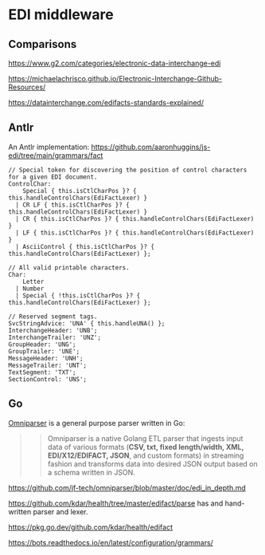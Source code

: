 # EDI middleware

## Comparisons

https://www.g2.com/categories/electronic-data-interchange-edi

https://michaelachrisco.github.io/Electronic-Interchange-Github-Resources/

https://datainterchange.com/edifacts-standards-explained/

## Antlr
An Antlr implementation: https://github.com/aaronhuggins/js-edi/tree/main/grammars/fact

~~~~antlr
// Special token for discovering the position of control characters for a given EDI document.
ControlChar:
    Special { this.isCtlCharPos }? { this.handleControlChars(EdiFactLexer) }
  | CR LF { this.isCtlCharPos }? { this.handleControlChars(EdiFactLexer) }
  | CR { this.isCtlCharPos }? { this.handleControlChars(EdiFactLexer) }
  | LF { this.isCtlCharPos }? { this.handleControlChars(EdiFactLexer) }
  | AsciiControl { this.isCtlCharPos }? { this.handleControlChars(EdiFactLexer) };

// All valid printable characters.
Char:
    Letter
  | Number
  | Special { !this.isCtlCharPos }? { this.handleControlChars(EdiFactLexer) };

// Reserved segment tags.
SvcStringAdvice: 'UNA' { this.handleUNA() };
InterchangeHeader: 'UNB';
InterchangeTrailer: 'UNZ';
GroupHeader: 'UNG';
GroupTrailer: 'UNE';
MessageHeader: 'UNH';
MessageTrailer: 'UNT';
TextSegment: 'TXT';
SectionControl: 'UNS';
~~~~


## Go 

[Omniparser](https://github.com/jf-tech/omniparser) is a general purpose parser written in Go:

>> Omniparser is a native Golang ETL parser that ingests input data of various formats (**CSV, txt, fixed length/width, XML, EDI/X12/EDIFACT, JSON**, and custom formats) in streaming fashion and transforms data into desired JSON output based on a schema written in JSON.


https://github.com/jf-tech/omniparser/blob/master/doc/edi_in_depth.md

https://github.com/kdar/health/tree/master/edifact/parse has and hand-written parser and lexer.


https://pkg.go.dev/github.com/kdar/health/edifact

https://bots.readthedocs.io/en/latest/configuration/grammars/
